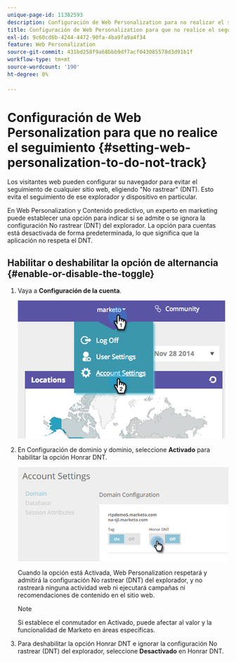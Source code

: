```yaml
---
unique-page-id: 11382593
description: Configuración de Web Personalization para no realizar el seguimiento - Documentos de Marketo - Documentación del producto
title: Configuración de Web Personalization para que no realice el seguimiento
exl-id: 9c60cd6b-4244-4472-90fa-4ba9fa9a4f34
feature: Web Personalization
source-git-commit: 431bd258f9a68bbb9df7acf043085578d3d91b1f
workflow-type: tm+mt
source-wordcount: '190'
ht-degree: 0%

---
```


# Configuración de Web Personalization para que no realice el seguimiento {#setting-web-personalization-to-do-not-track}

Los visitantes web pueden configurar su navegador para evitar el seguimiento de cualquier sitio web, eligiendo &quot;No rastrear&quot; (DNT). Esto evita el seguimiento de ese explorador y dispositivo en particular.

En Web Personalization y Contenido predictivo, un experto en marketing puede establecer una opción para indicar si se admite o se ignora la configuración No rastrear (DNT) del explorador. La opción para cuentas está desactivada de forma predeterminada, lo que significa que la aplicación no respeta el DNT.

## Habilitar o deshabilitar la opción de alternancia {#enable-or-disable-the-toggle}

1. Vaya a **Configuración de la cuenta**.

   ![](assets/image2014-12-1-23-3a3-3a12.png)

1. En Configuración de dominio y dominio, seleccione **Activado** para habilitar la opción Honrar DNT.

   ![](assets/two-1.png)

   Cuando la opción está Activada, Web Personalization respetará y admitirá la configuración No rastrear (DNT) del explorador, y no rastreará ninguna actividad web ni ejecutará campañas ni recomendaciones de contenido en el sitio web.

   >[!NOTE]
   >
   >Si establece el conmutador en Activado, puede afectar al valor y la funcionalidad de Marketo en áreas específicas.

1. Para deshabilitar la opción Honrar DNT e ignorar la configuración No rastrear (DNT) del explorador, seleccione **Desactivado** en Honrar DNT.
